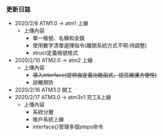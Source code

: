 ### 更新日誌
* 2020/2/8 ATM1.0 -> atm1 上線
    * 上傳內容
        * 單一帳號、名稱和金錢
        * 使用數字清單選擇指令(離開系統方式不明:待調整)
        * struct定義帳號格式
* 2020/2/10 ATM2.0 -> atm2 上線
    * 上傳內容
        * ~~導入interface(提供自定義功能函式，提高維護方便性)~~
        * 誤觸預防
* 2020/2/16 ATM3.0 開工
* 2020/2/17 ATM3.0 -> atm3v1 完工&上線
    * 上傳內容
        * 系統分層
        * 帳戶系統上線
        * interface{}管理多個steps命令